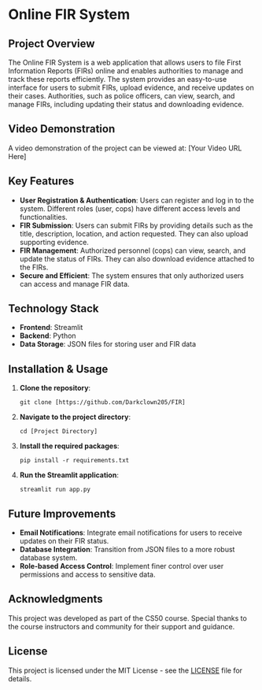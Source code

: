 # Online FIR System

## Project Overview
The Online FIR System is a web application that allows users to file First Information Reports (FIRs) online and enables authorities to manage and track these reports efficiently. The system provides an easy-to-use interface for users to submit FIRs, upload evidence, and receive updates on their cases. Authorities, such as police officers, can view, search, and manage FIRs, including updating their status and downloading evidence.

## Video Demonstration
A video demonstration of the project can be viewed at: [Your Video URL Here]

## Key Features
- **User Registration & Authentication**: Users can register and log in to the system. Different roles (user, cops) have different access levels and functionalities.
- **FIR Submission**: Users can submit FIRs by providing details such as the title, description, location, and action requested. They can also upload supporting evidence.
- **FIR Management**: Authorized personnel (cops) can view, search, and update the status of FIRs. They can also download evidence attached to the FIRs.
- **Secure and Efficient**: The system ensures that only authorized users can access and manage FIR data.

## Technology Stack
- **Frontend**: Streamlit
- **Backend**: Python
- **Data Storage**: JSON files for storing user and FIR data

## Installation & Usage
1. **Clone the repository**: 
    ```
    git clone [https://github.com/Darkclown205/FIR]
    ```
2. **Navigate to the project directory**:
    ```
    cd [Project Directory]
    ```
3. **Install the required packages**:
    ```
    pip install -r requirements.txt
    ```
4. **Run the Streamlit application**:
    ```
    streamlit run app.py
    ```

## Future Improvements
- **Email Notifications**: Integrate email notifications for users to receive updates on their FIR status.
- **Database Integration**: Transition from JSON files to a more robust database system.
- **Role-based Access Control**: Implement finer control over user permissions and access to sensitive data.

## Acknowledgments
This project was developed as part of the CS50 course. Special thanks to the course instructors and community for their support and guidance.

## License
This project is licensed under the MIT License - see the [LICENSE](LICENSE) file for details.
